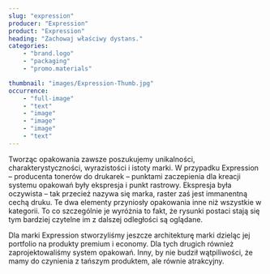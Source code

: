 ```yaml
---
slug: "expression"
producer: "Expression"
product: "Expression"
heading: "Zachowaj właściwy dystans."
categories:
    - "brand.logo"
    - "packaging"
    - "promo.materials"

thumbnail: "images/Expression-Thumb.jpg"
occurrence:
    - "full-image"
    - "text"
    - "image"
    - "image"
    - "image"
    - "text"
---
```

Tworząc opakowania zawsze poszukujemy unikalności,
charakterystyczności, wyrazistości i istoty marki. W przypadku
Expression – producenta tonerów do drukarek – punktami
zaczepienia dla kreacji systemu opakowań były ekspresja i punkt
rastrowy. Ekspresja była oczywista – tak przecież nazywa się marka,
raster zaś jest immanentną cechą druku. Te dwa elementy przyniosły
opakowania inne niż wszystkie w kategorii. To co szczególnie je
wyróżnia to fakt, że rysunki postaci stają się tym bardziej czytelne im z
dalszej odległości są oglądane.

Dla marki Expression stworzyliśmy jeszcze architekturę marki dzieląc
jej portfolio na produkty premium i economy. Dla tych drugich
również zaprojektowaliśmy system opakowań. Inny, by nie budził
wątpiliwości, że mamy do czynienia z tańszym produktem, ale równie
atrakcyjny.